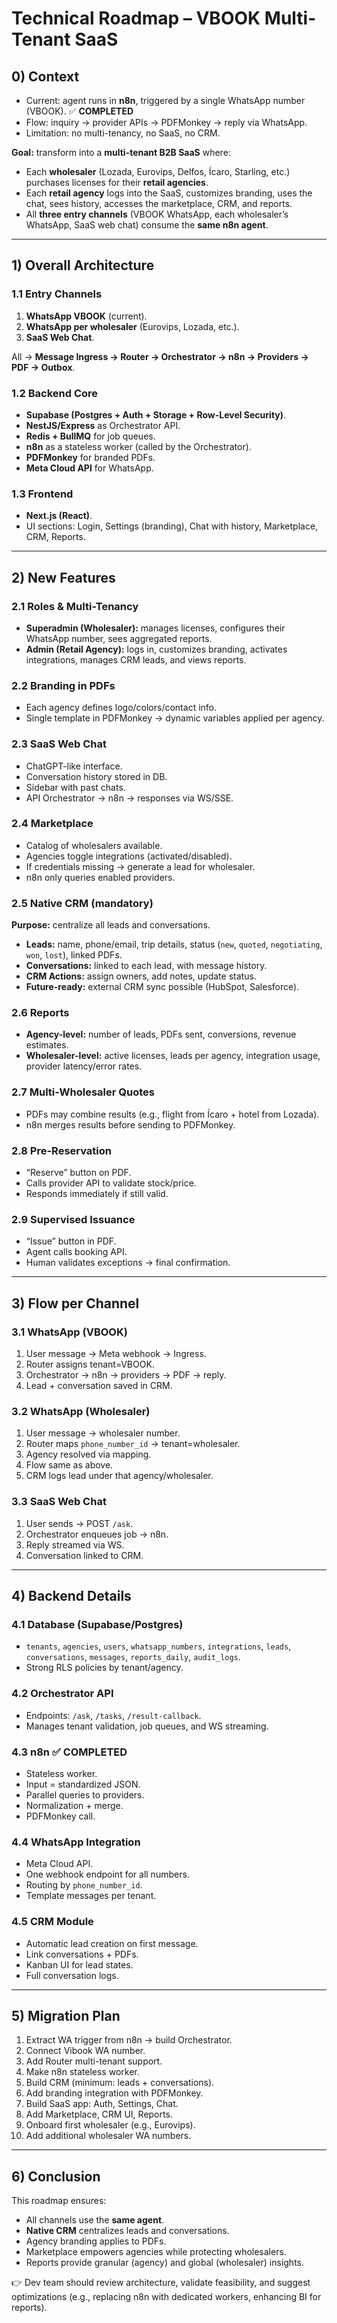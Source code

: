 # Technical Roadmap – VBOOK Multi-Tenant SaaS

## 0) Context

* Current: agent runs in **n8n**, triggered by a single WhatsApp number (VBOOK). ✅ **COMPLETED**
* Flow: inquiry → provider APIs → PDFMonkey → reply via WhatsApp.
* Limitation: no multi-tenancy, no SaaS, no CRM.

**Goal:** transform into a **multi-tenant B2B SaaS** where:

* Each **wholesaler** (Lozada, Eurovips, Delfos, Ícaro, Starling, etc.) purchases licenses for their **retail agencies**.
* Each **retail agency** logs into the SaaS, customizes branding, uses the chat, sees history, accesses the marketplace, CRM, and reports.
* All **three entry channels** (VBOOK WhatsApp, each wholesaler’s WhatsApp, SaaS web chat) consume the **same n8n agent**.

---

## 1) Overall Architecture

### 1.1 Entry Channels

1. **WhatsApp VBOOK** (current).
2. **WhatsApp per wholesaler** (Eurovips, Lozada, etc.).
3. **SaaS Web Chat**.

All → **Message Ingress → Router → Orchestrator → n8n → Providers → PDF → Outbox**.

### 1.2 Backend Core

* **Supabase (Postgres + Auth + Storage + Row-Level Security)**.
* **NestJS/Express** as Orchestrator API.
* **Redis + BullMQ** for job queues.
* **n8n** as a stateless worker (called by the Orchestrator).
* **PDFMonkey** for branded PDFs.
* **Meta Cloud API** for WhatsApp.

### 1.3 Frontend

* **Next.js (React)**.
* UI sections: Login, Settings (branding), Chat with history, Marketplace, CRM, Reports.

---

## 2) New Features

### 2.1 Roles & Multi-Tenancy

* **Superadmin (Wholesaler):** manages licenses, configures their WhatsApp number, sees aggregated reports.
* **Admin (Retail Agency):** logs in, customizes branding, activates integrations, manages CRM leads, and views reports.

### 2.2 Branding in PDFs

* Each agency defines logo/colors/contact info.
* Single template in PDFMonkey → dynamic variables applied per agency.

### 2.3 SaaS Web Chat

* ChatGPT-like interface.
* Conversation history stored in DB.
* Sidebar with past chats.
* API Orchestrator → n8n → responses via WS/SSE.

### 2.4 Marketplace

* Catalog of wholesalers available.
* Agencies toggle integrations (activated/disabled).
* If credentials missing → generate a lead for wholesaler.
* n8n only queries enabled providers.

### 2.5 Native CRM (mandatory)

**Purpose:** centralize all leads and conversations.

* **Leads:** name, phone/email, trip details, status (`new`, `quoted`, `negotiating`, `won`, `lost`), linked PDFs.
* **Conversations:** linked to each lead, with message history.
* **CRM Actions:** assign owners, add notes, update status.
* **Future-ready:** external CRM sync possible (HubSpot, Salesforce).

### 2.6 Reports

* **Agency-level:** number of leads, PDFs sent, conversions, revenue estimates.
* **Wholesaler-level:** active licenses, leads per agency, integration usage, provider latency/error rates.

### 2.7 Multi-Wholesaler Quotes

* PDFs may combine results (e.g., flight from Ícaro + hotel from Lozada).
* n8n merges results before sending to PDFMonkey.

### 2.8 Pre-Reservation

* “Reserve” button on PDF.
* Calls provider API to validate stock/price.
* Responds immediately if still valid.

### 2.9 Supervised Issuance

* “Issue” button in PDF.
* Agent calls booking API.
* Human validates exceptions → final confirmation.

---

## 3) Flow per Channel

### 3.1 WhatsApp (VBOOK)

1. User message → Meta webhook → Ingress.
2. Router assigns tenant=VBOOK.
3. Orchestrator → n8n → providers → PDF → reply.
4. Lead + conversation saved in CRM.

### 3.2 WhatsApp (Wholesaler)

1. User message → wholesaler number.
2. Router maps `phone_number_id` → tenant=wholesaler.
3. Agency resolved via mapping.
4. Flow same as above.
5. CRM logs lead under that agency/wholesaler.

### 3.3 SaaS Web Chat

1. User sends → POST `/ask`.
2. Orchestrator enqueues job → n8n.
3. Reply streamed via WS.
4. Conversation linked to CRM.

---

## 4) Backend Details

### 4.1 Database (Supabase/Postgres)

* `tenants`, `agencies`, `users`, `whatsapp_numbers`, `integrations`, `leads`, `conversations`, `messages`, `reports_daily`, `audit_logs`.
* Strong RLS policies by tenant/agency.

### 4.2 Orchestrator API

* Endpoints: `/ask`, `/tasks`, `/result-callback`.
* Manages tenant validation, job queues, and WS streaming.

### 4.3 n8n ✅ **COMPLETED**

* Stateless worker.
* Input = standardized JSON.
* Parallel queries to providers.
* Normalization + merge.
* PDFMonkey call.

### 4.4 WhatsApp Integration

* Meta Cloud API.
* One webhook endpoint for all numbers.
* Routing by `phone_number_id`.
* Template messages per tenant.

### 4.5 CRM Module

* Automatic lead creation on first message.
* Link conversations + PDFs.
* Kanban UI for lead states.
* Full conversation logs.

---

## 5) Migration Plan

1. Extract WA trigger from n8n → build Orchestrator.
2. Connect Vibook WA number.
3. Add Router multi-tenant support.
4. Make n8n stateless worker.
5. Build CRM (minimum: leads + conversations).
6. Add branding integration with PDFMonkey.
7. Build SaaS app: Auth, Settings, Chat.
8. Add Marketplace, CRM UI, Reports.
9. Onboard first wholesaler (e.g., Eurovips).
10. Add additional wholesaler WA numbers.

---

## 6) Conclusion

This roadmap ensures:

* All channels use the **same agent**.
* **Native CRM** centralizes leads and conversations.
* Agency branding applies to PDFs.
* Marketplace empowers agencies while protecting wholesalers.
* Reports provide granular (agency) and global (wholesaler) insights.

👉 Dev team should review architecture, validate feasibility, and suggest optimizations (e.g., replacing n8n with dedicated workers, enhancing BI for reports).